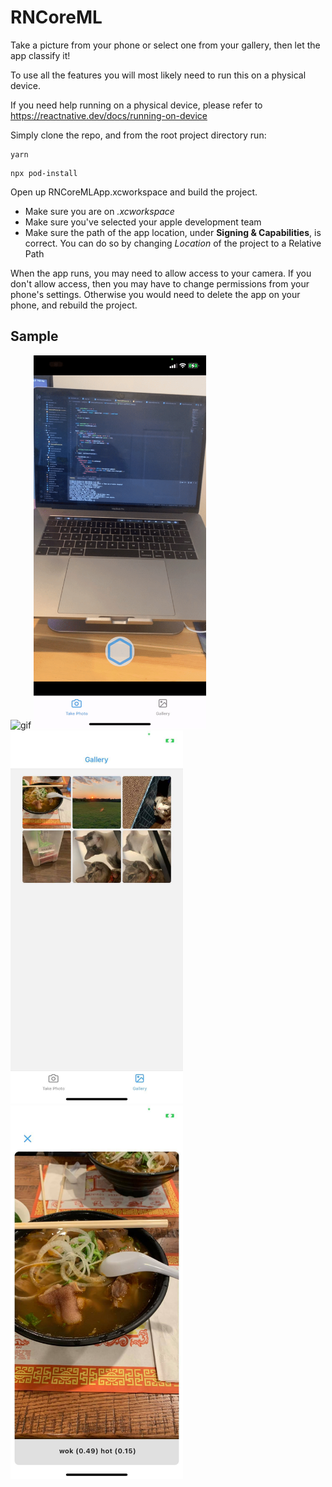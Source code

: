 # RNCoreML

Take a picture from your phone or select one from your gallery, then let the app classify it!

To use all the features you will most likely need to run this on a physical device.

If you need help running on a physical device, please refer to
https://reactnative.dev/docs/running-on-device

Simply clone the repo, and from the root project directory run:

```
yarn
```

```
npx pod-install
```

Open up RNCoreMLApp.xcworkspace and build the project.

- Make sure you are on _.xcworkspace_
- Make sure you've selected your apple development team
- Make sure the path of the app location, under **Signing & Capabilities**, is correct. You can do so by changing _Location_ of the project to a Relative Path

When the app runs, you may need to allow access to your camera.
If you don't allow access, then you may have to change permissions from your phone's settings. Otherwise you would need to delete the app on your phone, and rebuild the project.

## Sample

<img src='src/misc/rncoreml.gif' title='Gif' alt='gif' width="276" height="597.33" />
<img src='src/misc/laptop.jpeg' title='Laptop' alt='CaptureScreen' width="276" height="597.33" />
<img src='src/misc/gallery.jpeg' title='GalleryScreen' alt='Gallery' width="276" height="597.33" />
<img src='src/misc/food.jpeg' title='Modal' alt='Food' width="276" height="597.33" />
